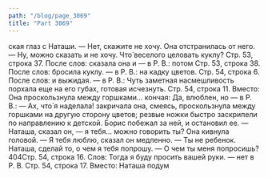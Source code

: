 ```yaml
---
path: "/blog/page_3069"
title: "Part 3069"
---
```


ская глаз с Наташи.
— Нет, скажите не хочу.
Она отстранилась от него.
— Ну, можно сказать и не хочу. Что̀ веселого целовать куклу?
Стр. 53, строка 37.
После слов: сказала она и — в Р. В.: потом
Стр. 53, строка 38.
После слов: бросила куклу. — в Р. В.: на кадку цветов.
Стр. 54, строка 6.
После слов: и выжидая. — в Р. В.: Чуть заметная насмешливость порхала еще на его губах, готовая исчезнуть.
Стр. 54, строка 11.
Вместо: Она проскользнула между горшками... кончая: Да, влюблен, но — в Р. В.:
— Ах, что̀ я наделала! закричала она, смеясь, проскользнула между горшками на другую сторону цветов; резвые ножки быстро заскрипели по направлению к детской. Борис побежал за ней, и остановил ее.
— Наташа, сказал он, — я тебя... можно говорить ты?
Она кивнула головой.
— Я тебя люблю, сказал он медленно. — Ты не ребенок. Наташа, сделай то, о чем я тебя попрошу.
— О чем ты меня попросишь?
404Стр. 54, строка 16.
Слов: Тогда я буду просить вашей руки. — нет в Р. В.
Стр. 54, строка 17.
Вместо: Наташа подум
